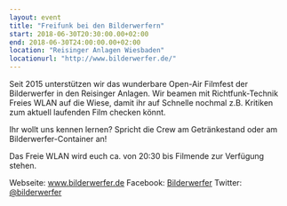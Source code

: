 ```yaml
---
layout: event
title: "Freifunk bei den Bilderwerfern"
start: 2018-06-30T20:30:00.00+02:00
end: 2018-06-30T24:00:00.00+02:00
location: "Reisinger Anlagen Wiesbaden"
locationurl: "http://www.bilderwerfer.de/"
---
```


Seit 2015 unterstützen wir das wunderbare Open-Air Filmfest der Bilderwerfer in den Reisinger Anlagen.
Wir beamen mit Richtfunk-Technik Freies WLAN auf die Wiese, damit ihr auf Schnelle nochmal z.B. Kritiken zum aktuell laufenden Film checken könnt.

Ihr wollt uns kennen lernen? Spricht die Crew am Getränkestand oder am Bilderwerfer-Container an!

Das Freie WLAN wird euch ca. von 20:30 bis Filmende zur Verfügung stehen.

Webseite: <a href="http://www.bilderwerfer.de">www.bilderwerfer.de</a>
Facebook: <a href="https://www.facebook.com/bilderwerfer">Bilderwerfer</a>
Twitter: <a href="https://twitter.com/bilderwerfer">@bilderwerfer</a>
